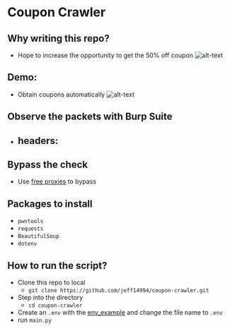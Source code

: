 # Coupon Crawler
## Why writing this repo? 
- Hope to increase the opportunity to get the 50% off coupon
![alt-text](https://github.com/jeff14994/coupon-crawler/blob/main/gif/origin.gif)
## Demo: 
- Obtain coupons automatically 
![alt-text](https://github.com/jeff14994/coupon-crawler/blob/main/gif/demo.gif)



## Observe the packets with Burp Suite
- headers:
    - 
## Bypass the check
- Use [free proxies](https://free-proxy-list.net/) to bypass
## Packages to install
- `pwntools`
- `requests`
- `BeautifulSoup`
- `dotenv`
## How to run the script?
- Clone this repo to local
    - `git clone https://github.com/jeff14994/coupon-crawler.git` 
- Step into the directory
    - `cd coupon-crawler`
- Create an `.env` with the [env_example](https://github.com/jeff14994/coupon-crawler/blob/main/env_example) and change the file name to `.env`
- run `main.py`
